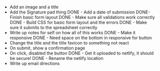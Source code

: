 - Add an image and a title
- Add the Signature pad thing
  DONE - Add a date of submission
  DONE- Finish basic form layout
  DONE - Make sure all validations work correctly
  DONE - Build CSS for basic form layout and the errors
  DONE - Make sure it submits to the spreadsheet correctly
- Write up notes for self on how all of this works
  DONE - Make it responsive
  DONE - Need space on the bottom in responsive for button
- Change the title and the title favicon to something not react
- On submit, show a confirmation page
- On click, disabled the button
  DONE - Get it uploaded to netlify, it should be secure!
  DONE - Rename the netlify location
- Write up email directions
